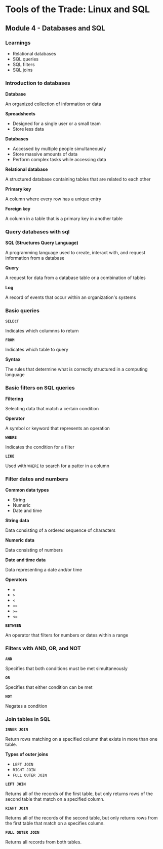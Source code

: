 # Tools of the Trade: Linux and SQL

## Module 4 - Databases and SQL

### Learnings

- Relational databases
- SQL queries
- SQL filters
- SQL joins


### Introduction to databases

**Database**

An organized collection of information or data

**Spreadsheets**

- Designed for a single user or a small team
- Store less data

**Databases**

- Accessed by multiple people simultaneously
- Store massive amounts of data
- Perform complex tasks while accessing data

**Relational database**

A structured database containing tables that are related to each other

**Primary key**

A column where every row has a unique entry

**Foreign key**

A column in a table that is a primary key in another table


### Query databases with sql

**SQL (Structures Query Language)**

A programming language used to create, interact with, and request information from a database

**Query**

A request for data from a database table or a combination of tables

**Log**

A record of events that occur within an organization's systems


### Basic queries

**`SELECT`**

Indicates which columnns to return

**`FROM`**

Indicates which table to query

**Syntax**

The rules that determine what is correctly structured in a computing language


### Basic filters on SQL queries

**Filtering**

Selecting data that match a certain condition

**Operator**

A symbol or keyword that represents an operation

**`WHERE`**

Indicates the condition for a filter

**`LIKE`**

Used with `WHERE` to search for a patter in a column 


### Filter dates and numbers

**Common data types**

- String
- Numeric
- Date and time

**String data**

Data consisting of a ordered sequence of characters

**Numeric data**

Data consisting of numbers

**Date and time data**

Data representing a date and/or time

**Operators**

- `=`
- `>`
- `<`
- `<>`
- `>=`
- `<=`

**`BETWEEN`**

An operator that filters for numbers or dates within a range


### Filters with AND, OR, and NOT

**`AND`**

Specifies that both conditions must be met simultaneously

**`OR`**

Specifies that either condition can be met

**`NOT`**

Negates a condition


### Join tables in SQL

**`INNER JOIN`**

Return rows matching on a specified column that exists in more than one table.

**Types of outer joins**

- `LEFT JOIN`
- `RIGHT JOIN`
- `FULL OUTER JOIN`

**`LEFT JOIN`**

Returns all of the records of the first table, but only returns rows of the second table that match on a specified column.

**`RIGHT JOIN`**

Returns all of the records of the second table, but only returns rows from the first table that match on a specifies column.

**`FULL OUTER JOIN`**

Returns all records from both tables.


